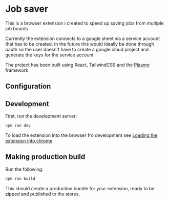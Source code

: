 # Job saver

This is a browser extension i created to speed up saving jobs from multiple job boards

Currently the extension connects to a google sheet via a service account that has to be created.
In the future this would ideally be done through oauth so the user doesn't have to create a google cloud project and generate the keys for the service account


The project has been built using React, TailwindCSS and the [Plasmo](https://docs.plasmo.com/) framework

## Configuration


## Development

First, run the development server:

```bash
npm run dev
```
To load the extension into the browser fro development see [Loading the extension into chrome](https://docs.plasmo.com/framework#loading-the-extension-in-chrome)


## Making production build

Run the following:

```bash
npm run build
```

This should create a production bundle for your extension, ready to be zipped and published to the stores.
